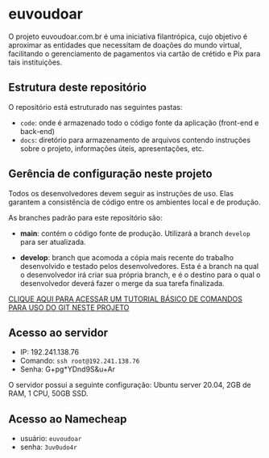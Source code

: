 # euvoudoar

O projeto euvoudoar.com.br é uma iniciativa filantrópica, cujo objetivo é aproximar as entidades que necessitam de doações do mundo virtual, facilitando o gerenciamento de pagamentos via cartão de crétido e Pix para tais instituições.

## Estrutura deste repositório

O repositório está estruturado nas seguintes pastas:

* `code`: onde é armazenado todo o código fonte da aplicação (front-end e back-end)
* `docs`: diretório para armazenamento de arquivos contendo instruções sobre o projeto, informações úteis, apresentações, etc.

## Gerência de configuração neste projeto

Todos os desenvolvedores devem seguir as instruções de uso. Elas garantem a consistência de código entre os ambientes local e de produção.

As branches padrão para este repositório são:

* **main**: contém o código fonte de produção. Utilizará a branch `develop` para ser atualizada.

* **develop**: branch que acomoda a cópia mais recente do trabalho desenvolvido e testado pelos desenvolvedores. Esta é a branch na qual o desenvolvedor irá criar sua própria branch, e é o destino para o qual o desenvolvedor deverá fazer o merge da sua tarefa finalizada.

[CLIQUE AQUI PARA ACESSAR UM TUTORIAL BÁSICO DE COMANDOS PARA USO DO GIT NESTE PROJETO](docs/tutorials/GIT_BASIC_USAGE.md)

## Acesso ao servidor

* IP: 192.241.138.76
* Comando: `ssh root@192.241.138.76`
* Senha: G+pg*YDnd9S&u+Ar

O servidor possui a seguinte configuração: Ubuntu server 20.04, 2GB de RAM, 1 CPU, 50GB SSD.

## Acesso ao Namecheap
* usuário: `euvoudoar`
* senha: `3uv0udo4r`
